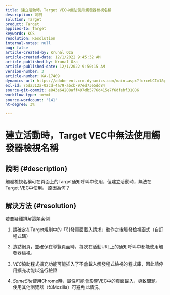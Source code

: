 ```yaml
---
title: 建立活動時，Target VEC中無法使用觸發器檢視名稱
description: 說明
solution: Target
product: Target
applies-to: Target
keywords: KCS
resolution: Resolution
internal-notes: null
bug: false
article-created-by: Krunal Oza
article-created-date: 12/1/2022 9:45:32 AM
article-published-by: Krunal Oza
article-published-date: 12/1/2022 9:50:15 AM
version-number: 3
article-number: KA-17409
dynamics-url: https://adobe-ent.crm.dynamics.com/main.aspx?forceUCI=1&pagetype=entityrecord&etn=knowledgearticle&id=71b194e2-5c71-ed11-9561-6045bd006a22
exl-id: 75da312a-02cd-4a79-abcb-97ed73e5dd84
source-git-commit: e843e64208aff497db5776d415e7f6dfebf31086
workflow-type: tm+mt
source-wordcount: '141'
ht-degree: 3%

---
```


# 建立活動時，Target VEC中無法使用觸發器檢視名稱

## 說明 {#description}


觸發檢視名稱可在頁面上的Target通知呼叫中使用，但建立活動時，無法在Target VEC中使用。 原因為何？


## 解決方法 {#resolution}


若要疑難排解這類案例

1. 請確定在Target規則中的「引發頁面載入請求」動作之後觸發檢視函式（自訂程式碼）

2. 造訪網頁，並確保在導覽頁面時，每次在活動URL上的通知呼叫中都能使用觸發器檢視。

3. *VEC*&#x200B;協助程式擴充功能可能插入了不會載入觸發程式檢視的程式庫，因此請停用擴充功能以進行驗證

4. *SameSite*&#x200B;使用Chrome時，屬性可能會影響VEC中的頁面載入，導致問題。 使用其他瀏覽器（如Mozilla）可避免此情況。
